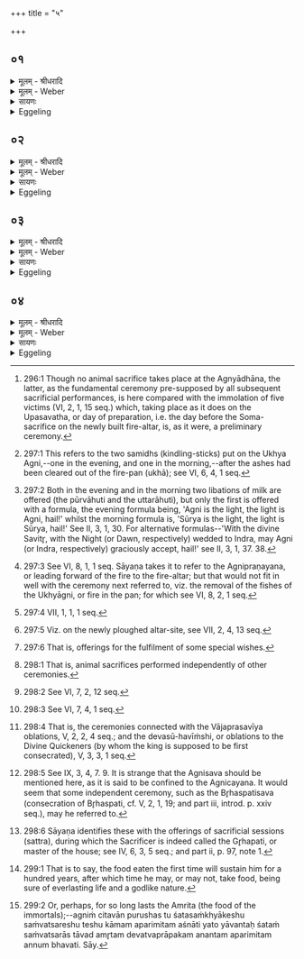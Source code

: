 +++
title = "५"

+++


## ०१
<details><summary>मूलम् - श्रीधरादि</summary>

स᳘र्व्वे हैते᳘ यज्ञा᳘ यो ऽय᳘मग्नि᳘श्चितः[[!!]]॥  
स य᳘त्पशु᳘माल᳘भते त᳘दग्न्याधे᳘यम᳘थ य᳘दुखा᳘ᳫँ᳘ संभ᳘रति ता᳘न्यग्न्याधेयहवीᳫँ᳭ष्य᳘थ यद्दी᳘क्षते त᳘दग्निहोत्रम᳘थ य᳘द्दीक्षितः᳘ समि᳘धावाद᳘धाति ते᳘ ऽअग्निहोत्राहुती[[!!]]॥
</details>

<details><summary>मूलम् - Weber</summary>

स᳘र्वे हैते᳘ यज्ञाॗ योऽय᳘मग्नि᳘श्चितः᳟॥  
स य᳘त्पशु᳘माल᳘भते त᳘दग्न्याधे᳘यम᳘थ य᳘दुखा᳘ᳫं᳘ सम्भ᳘रति ता᳘न्यग्न्याधेयहवीम्ष्य᳘थ यद्दी᳘क्षते त᳘दग्निहोत्रम᳘थ य᳘द्दीक्षितः᳘ समि᳘धावाद᳘धाति ते᳘ अग्निहोत्राहुती᳟॥
</details>

<details><summary>सायणः</summary>

…
</details>

<details><summary>Eggeling</summary>

1. This built fire-altar, in truth, (includes) all these sacrifices:--when he slaughters an animal victim, that is the Agnyādheya (establishment of the sacred fires) [^egg_545]; when he collects (the materials for) the fire-pan, that constitutes the oblations of the Agnyādheya; when he performs the initiation,

[^egg_545]: 296:1 Though no animal sacrifice takes place at the Agnyādhāna, the latter, as the fundamental ceremony pre-supposed by all subsequent sacrificial performances, is here compared with the immolation of five victims (VI, 2, 1, 15 seq.) which, taking place as it does on the Upasavatha, or day of preparation, i.e. the day before the Soma-sacrifice on the newly built fire-altar, is, as it were, a preliminary ceremony.

that is the Agnihotra; and when the initiated puts two logs on (the fire) [^egg_546], these are the two oblations of the Agnihotra.

[^egg_546]: 297:1 This refers to the two samidhs (kindling-sticks) put on the Ukhya Agni,--one in the evening, and one in the morning,--after the ashes had been cleared out of the fire-pan (ukhā); see VI, 6, 4, 1 seq.
</details>

## ०२
<details><summary>मूलम् - श्रीधरादि</summary>

ते वै᳘ सायं᳘प्रातरा᳘दधाति॥  
सायं᳘प्रातर्ह्यग्निहोत्राहुती[[!!]] जु᳘ह्वति समाने᳘न म᳘न्त्रेण समाने᳘न हि म᳘न्त्रेणाग्निहोत्राहुती जु᳘ह्वत्य᳘थ य᳘द्वनीवा᳘हनं च भ᳘स्मनश्चाभ्यवह᳘रणं तौ᳘ दर्शपूर्णमासाव᳘थ यद्गा᳘र्हपत्यं चिनो᳘ति ता᳘नि चातुर्मास्यान्य᳘थ य᳘दूर्ध्वं गा᳘र्हपत्यादा᳘ सर्व्वौषधात्ता ऽइ᳘ष्टयो᳘ ऽथ य᳘दूर्ध्व᳘ᳫँ᳘ सर्व्वौषधा᳘त्प्राची᳘नं चि᳘तिभ्यस्ते᳘ पशुबन्धा य᳘ ऽए᳘वैते᳘षु यज्ञे᳘षु व्विष्णुक्रमास्ते᳘ व्विष्णुक्रमा यज्ज᳘प्यं त᳘द्वात्सप्र᳘म्॥ (अर्धप्रपाठकः॥४७॥)
</details>

<details><summary>मूलम् - Weber</summary>

ते वै᳘ साय᳘म्प्रातरा᳘दधाति॥  
साय᳘म्प्रातर्ह्य᳘ग्निहोत्राहुती जु᳘ह्वति समाने᳘न म᳘न्त्रेण समाने᳘न हि म᳘न्त्रेणाग्निहोत्राहुती जु᳘ह्वत्य᳘थ य᳘द्वनीवा᳘हनं च भ᳘स्मनश्चाभ्यवह᳘रणं तौ᳘ दर्शपूर्णमासाव᳘थ यद्गा᳘र्हपत्यं चिनो᳘ति ता᳘नि चातुर्मास्यान्य᳘थ य᳘दूर्ध्वं गा᳘र्हपत्यादा᳘ सर्वौषधात्ता इ᳘ष्टयो᳘ऽथ य᳘दूर्ध्व᳘ᳫं᳘ सर्वौषधा᳘त्प्राची᳘नं चि᳘तिभ्यस्ते᳘ पशुबन्धा य᳘ एॗवैते᳘षु यज्ञे᳘षु विष्णुक्रमास्ते᳘ विष्णुक्रमा यज्ज᳘प्यं त᳘द्वात्सप्र᳘म्॥
</details>

<details><summary>सायणः</summary>

…
</details>

<details><summary>Eggeling</summary>

2. He puts them on in the evening and in the morning, for in the evening and in the morning the Agnihotra oblations are offered;--with one and the same formula, for with one and the same formula the two Agnihotra oblations are offered [^egg_547]. Then the driving about (of the fire in the pan [^egg_548]), and the taking down (to the water) of the ashes, these two (constitute) the New and Full-moon offerings; and when he builds the Gārhapatya hearth [^egg_549], that is the Cāturmāsya (seasonal offerings); and what takes place from (the building of) the Gārhapatya up to the (sowing of) all-herb (seed [^egg_550], that constitutes) the ishṭis [^egg_551], and what takes place after the all-herb (sowing) and prior to (the building

[^egg_547]: 297:2 Both in the evening and in the morning two libations of milk are offered (the pūrvāhuti and the uttarāhuti), but only the first is offered with a formula, the evening formula being, 'Agni is the light, the light is Agni, hail!' whilst the morning formula is, 'Sūrya is the light, the light is Sūrya, hail!' See II, 3, 1, 30. For alternative formulas--'With the divine Savitr̥, with the Night (or Dawn, respectively) wedded to Indra, may Agni (or Indra, respectively) graciously accept, hail!' see II, 3, 1, 37. 38.

[^egg_548]: 297:3 See VI, 8, 1, 1 seq. Sāyaṇa takes it to refer to the Agnipraṇayana, or leading forward of the fire to the fire-altar; but that would not fit in well with the ceremony next referred to, viz. the removal of the fishes of the Ukhyāgni, or fire in the pan; for which see VI, 8, 2, 1 seq.

[^egg_549]: 297:4 VII, 1, 1, 1 seq.

[^egg_550]: 297:5 Viz. on the newly ploughed altar-site, see VII, 2, 4, 13 seq.

[^egg_551]: 297:6 That is, offerings for the fulfilment of some special wishes.

of) the layers, that is the animal sacrifices [^egg_552]; and the Vishṇu-strides [^egg_553] which are (performed) at these sacrifices are just these Vishṇu-strides; and what muttering of formulas there is that is the Vātsapra [^egg_554].

[^egg_552]: 298:1 That is, animal sacrifices performed independently of other ceremonies.

[^egg_553]: 298:2 See VI, 7, 2, 12 seq.

[^egg_554]: 298:3 See VI, 7, 4, 1 seq.
</details>

## ०३
<details><summary>मूलम् - श्रीधरादि</summary>

(ᳫँ᳭) सौ᳘म्यो ऽध्वरः᳘ प्रथमा चि᳘तिः॥  
(र्य᳘) य᳘त्प्राची᳘नᳫँ᳭ सवे᳘भ्यो राजसू᳘यो द्विती᳘या व्वाजपे᳘यस्तृती᳘या ऽश्वमेध᳘श्चतु᳘र्थ्यग्निसवः᳘[[!!]] पञ्चमी यै᳘श्चितᳫँ᳭ सा᳘मभिः परिगा᳘यति त᳘न्महाव्व्रतम᳘थ यत्त᳘त्रोद्गातुः᳘ पुर᳘स्ताज्ज᳘प्यं त᳘च्छतरुद्रि᳘यं व्व᳘सोर्धा᳘रा मह᳘दुक्थम᳘थ य᳘दूर्ध्वᳫँ᳭ सा᳘मभ्यः प्राची᳘नं व्व᳘सोर्धा᳘रायै य᳘देव त᳘त्र हो᳘तुः पुर᳘स्ताज्ज᳘प्यं तत्तद᳘थ य᳘दूर्ध्वं व्व᳘सोर्धा᳘रायै ते᳘ गृहमेधा᳘ ऽएता᳘वन्तो वै स᳘र्व्वे यज्ञास्ता᳘नग्नि᳘ना ऽऽप्नोति॥
</details>

<details><summary>मूलम् - Weber</summary>

सौॗम्योऽध्वरः᳘ प्रथमा चि᳘तिः॥  
य᳘त्प्राची᳘नᳫं सवे᳘भ्यो राजसू᳘यो द्विती᳘या वाजपे᳘यस्तृती᳘याश्वमेध᳘श्चतुर्थ्य᳘ग्निसवः᳘ पञ्चमी यै᳘श्चितᳫं सा᳘मभिः परिगा᳘यति त᳘न्महाव्रतम᳘थ यत्त᳘त्रोद्गातुः᳘ पुर᳘स्ताज्ज᳘प्यं त᳘छतरुद्रि᳘यं व᳘सोर्धा᳘रा मह᳘दुक्थम᳘थ य᳘दूर्ध्वᳫं सा᳘मभ्यः प्राची᳘नं व᳘सोर्धा᳘रायै य᳘देव त᳘त्र हो᳘तुः पुर᳘स्ताज्ज᳘प्यं तत्तद᳘थ य᳘दूर्ध्वं व᳘सोर्धा᳘रायै ते᳘ गृहमेधा᳘ एता᳘वन्तो वै स᳘र्वे यज्ञास्ता᳘नग्नि᳘नाप्नोति॥
</details>

<details><summary>सायणः</summary>

…
</details>

<details><summary>Eggeling</summary>

3. The first layer is the Soma-sacrifice; the second the Rājasūya as prior to the consecrations [^egg_555]; the third the Vājapeya; the fourth the Aśvamedha (horse-sacrifice); and the fifth the Agnisava [^egg_556]. Then the sāmans he sings around the built (altar) are the Mahāvrata(-sāman); the Udgātr̥'s preliminary muttering (of the text of his chants) on that occasion is the Śatarudriya; the 'shower of wealth' the Great Litany; and what takes place subsequent to (the singing of) the sāmans, and prior to the shower of wealth, that is the Hotr̥'s preliminary muttering on that occasion; and what takes place after the shower of wealth is the Gr̥hamedhas [^egg_557] (house-sacrifices). Such are all the sacrifices: these he secures by (building) the fire-altar.

[^egg_555]: 298:4 That is, the ceremonies connected with the Vājaprasavīya oblations, V, 2, 2, 4 seq.; and the devasū-havīṁshi, or oblations to the Divine Quickeners (by whom the king is supposed to be first consecrated), V, 3, 3, 1 seq.

[^egg_556]: 298:5 See IX, 3, 4, 7. 9. It is strange that the Agnisava should be mentioned here, as it is said to be confined to the Agnicayana. It would seem that some independent ceremony, such as the Br̥haspatisava (consecration of Br̥haspati, cf. V, 2, 1, 19; and part iii, introd. p. xxiv seq.), may he referred to.

[^egg_557]: 298:6 Sāyaṇa identifies these with the offerings of sacrificial sessions (sattra), during which the Sacrificer is indeed called the Gr̥hapati, or master of the house; see IV, 6, 3, 5 seq.; and part ii, p. 97, note 1.
</details>

## ०४
<details><summary>मूलम् - श्रीधरादि</summary>

(त्य) अथा᳘तो यज्ञवीर्या᳘णामेव᳘॥  
सायं᳘प्रातर्ह वा᳘ ऽअमु᳘ष्मिँल्लो᳘के ऽग्निहोत्रहु᳘दश्नाति ता᳘वती ह त᳘स्मिन्यज्ञ ऽऊ᳘र्गर्धमा᳘से ऽर्धमासे दर्शपूर्णमासयाजी᳘ चतु᳘र्षु चतुर्षु मा᳘सेषु चातुर्मास्ययाजी᳘ षट्सु᳘ षट्सु पशुबन्धयाजी᳘ संव्वत्सरे᳘ संव्वत्सरे सोमयाजी᳘ शते᳘ शते संव्वत्सरे᳘ष्वग्निचित्का᳘ममश्ना᳘ति का᳘मं न त᳘द्धैतद्या᳘वच्छत᳘ᳫँ᳘ संव्वत्सरास्ता᳘वदमृ᳘तमनन्त᳘मपर्यन्तᳫँ᳭ स यो᳘ हैत᳘देवं व्वे᳘दैव᳘ᳫँ᳘ है᳘वास्यैत᳘दमृ᳘तमनन्त᳘मपर्यन्तं᳘ भवति त᳘स्य यद᳘पीषी᳘कयेवोपहन्यात्त᳘दे᳘वास्यामृ᳘तमनन्त᳘मपर्यन्तं᳘ भवति॥
</details>
<details><summary>मूलम् - Weber</summary>

अथा᳘तो यज्ञवीर्या᳘णामेव᳟॥  
साय᳘म्प्रातर्ह वा᳘ अमु᳘ष्मिंलोॗकेऽग्निहोत्रहु᳘दश्नाति ता᳘वती ह त᳘स्मिन्यज्ञ ऊ᳘र्गर्धमाॗसेऽर्धमासे दर्शपूर्णमासयाजी᳘ चतु᳘र्षु-चतुर्षु मा᳘सेषु चातुर्मास्ययाजी᳘ षट्सु᳘-षट्सु पशुबन्धयाजी᳘ संवत्सरे᳘-संवत्सरे सोमयाजी᳘ शते᳘-शते संवत्सरे᳘श्वग्निचित्का᳘ममश्नाति का᳘मं न त᳘द्धैतद्या᳘वछत᳘ᳫं᳘ संवत्सरास्ता᳘वदमृ᳘तमनन्त᳘मपर्यन्तᳫं स सो᳘ हैत᳘देवं वे᳘दैव᳘ᳫं᳘ हैॗवास्यैत᳘दमृ᳘तमनन्त᳘मपर्यन्त᳘म् भवति त᳘स्य यद᳘पीषी᳘कयेवोपहन्यात्त᳘देॗवास्यामृ᳘तमनन्त᳘मपर्यन्त᳘म् भवति॥
</details>

<details><summary>सायणः</summary>

…
</details>
<details><summary>Eggeling</summary>

4. Now, then, as to the powers (conferred by the performance) of sacrifices. Verily, he who (regularly) performs the Agnihotra eats food in the evening and in the morning (when he comes to be) in yonder world, for so much sustenance is there in that sacrifice. And he who performs the New and Full-moon sacrifice (eats food) every half-month; and he who performs the Seasonal sacrifice (does so) every four months; and be who performs the animal sacrifice (twice a year, eats food) every six months; and the Soma-sacrificer once a year; and the builder of the fire-altar at his pleasure eats food every hundred years, or abstains therefrom [^egg_558]; for a hundred years is as much as immortality [^egg_559], unending and everlasting: and, verily, for him who knows this, there shall thus be immortality, unending and everlasting; and whatever he as much as touches, as it were, with a reed, shall be for him immortal, unending and everlasting.

[^egg_558]: 299:1 That is to say, the food eaten the first time will sustain him for a hundred years, after which time he may, or may not, take food, being sure of everlasting life and a godlike nature.

[^egg_559]: 299:2 Or, perhaps, for so long lasts the Amrita (the food of the immortals);--agniṁ citavān purushas tu śatasaṁkhyākeshu saṁvatsareshu teshu kāmam aparimitam aśnāti yato yāvantaḥ śataṁ saṁvatsarās tāvad amr̥tam devatvaprāpakam anantam aparimitam annum bhavati. Sāy.
</details>

